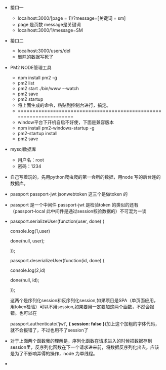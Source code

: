 - 接口一
  - localhost:3000/[page = 1]/?message=[关键词 = sm]
  - page 是页数 message是关键词
  - localhost:3000/1/message=SM
- 接口二
  - localhost:3000/users/del
  - 删除的数据写死了
- PM2 NODE管理工具
  - npm install pm2 -g
  - pm2 list
  - pm2 start ./bin/www --watch
  - pm2 save
  - pm2 startup 
  - 将上面生成的命令，粘贴到控制台进行，搞定。
  - ====================================================================
  - window平台下开机自启不好使，下面是兼容版本
  - npm install pm2-windows-startup -g  
  - pm2-startup install
  - pm2 save
- mysql数据库
  - 用户名：root
  - 密码：1234
- 自己写着玩的，先用python爬虫爬的第一会所的数据，用node 写的后台连的数据库。

- passport passport-jwt jsonwebtoken 这三个是做token 的 

- passport 是一个中间件 passport-jwt 是检验token 的类似的还有 （passport-local 此中间件是通过session校验数据的）不可混为一谈

- passport.serializeUser(function(user, done) {

   console.log(1,user)

   done(null, user);

  });

  

  passport.deserializeUser(function(id, done) {

   console.log(2,id)

   done(null, id);

  });

  这两个是序列化session和反序列化session,如果项目是SPA（单页面应用，用token检验）可以不用session,如果要用一定要加这两个函数，不然会报错。也可以在

  passport.authenticate('jwt', **{ session: false }**)加上这个加粗的字体代码，就不会报错了，不过也用不了session了

  

- 对于上面两个函数我的理解是，序列化函数在请求进入的时候把数据存到session里，反序列化函数在下一个请求进来前，将数据反序列化出去。应该是为了不影响弄得的操作，node 为单线程。

- [一个博主的理解]: https://www.jianshu.com/p/1bcf32ebf893

  
